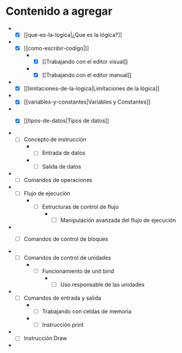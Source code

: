 # Contenido a agregar 

- - [x] [[que-es-la-logica|¿Que es la lógica?]]
- - [x] [[como-escribir-codigo|]]
	- - [x] [[Trabajando con el editor visual]]
	- - [x] [[Trabajando con el editor manual]]
- - [x] [[limitaciones-de-la-logica|Limitaciones de la lógica]]
- - [x] [[variables-y-constantes|Variables y Constantes]]
- - [x] [[tipos-de-datos|Tipos de datos]]


- - [ ] Concepto de instrucción
	- - [ ] Entrada de datos
	- - [ ] Salida de datos

- - [ ] Comandos de operaciones

- - [ ] Flujo de ejecución
	- - [ ] Estructuras de control de flujo
		- - [ ] Manipulación avanzada del flujo de ejecución

- - [ ] Comandos de control de bloques


- - [ ] Comandos de control de unidades
	- - [ ] Funcionamiento de unit bind
		- - [ ] Uso responsable de las unidades

- - [ ] Comandos de entrada y salida
	- - [ ] Trabajando con celdas de memoria
	- - [ ] Instrucción print

- - [ ] Instrucción Draw
- 